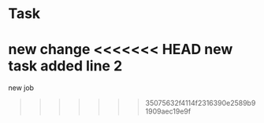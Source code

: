 # Task
new change
<<<<<<< HEAD
new task added
line 2
=======
new job
>>>>>>> 35075632f4114f2316390e2589b91909aec19e9f
